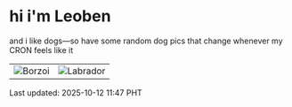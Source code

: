 # hi i'm Leoben

and i like dogs—so have some random dog pics that change whenever my CRON feels like it

|  |  |
|--------|----------|
| ![Borzoi](https://random-dog-vercel.vercel.app/api/random-borzoi?v=1760240833) | ![Labrador](https://random-dog-vercel.vercel.app/api/random-labrador?v=1760240833) |

Last updated: 2025-10-12 11:47 PHT
